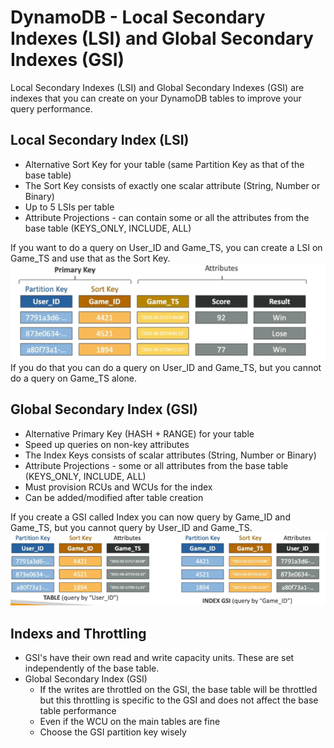 # DynamoDB - Local Secondary Indexes (LSI) and Global Secondary Indexes (GSI)

Local Secondary Indexes (LSI) and Global Secondary Indexes (GSI) are indexes that you can create on your DynamoDB tables to improve your query performance.

## Local Secondary Index (LSI)
- Alternative Sort Key for your table (same Partition Key as that of the base table)
- The Sort Key consists of exactly one scalar attribute (String, Number or Binary)
- Up to 5 LSIs per table
- Attribute Projections - can contain some or all the attributes from the base table (KEYS_ONLY, INCLUDE, ALL)

If you want to do a query on User_ID and Game_TS, you can create a LSI on Game_TS and use that as the Sort Key.
![Alt text](images/dynamodb-lsi.png)
If you do that you can do a query on User_ID and Game_TS, but you cannot do a query on Game_TS alone.


## Global Secondary Index (GSI)
- Alternative Primary Key (HASH + RANGE) for your table
- Speed up queries on non-key attributes
- The Index Keys consists of scalar attributes (String, Number or Binary)
- Attribute Projections - some or all attributes from the base table (KEYS_ONLY, INCLUDE, ALL)
- Must provision RCUs and WCUs for the index
- Can be added/modified after table creation

If you create a GSI called Index you can now query by Game_ID and Game_TS, but you cannot query by User_ID and Game_TS.
![Alt text](images/dynamodb-gsi.png)

## Indexs and Throttling

- GSI's have their own read and write capacity units.  These are set independently of the base table.
- Global Secondary Index (GSI)
    - If the writes are throttled on the GSI, the base table will be throttled but this throttling is specific to the GSI and does not affect the base table performance
    - Even if the WCU on the main tables are fine
    - Choose the GSI partition key wisely

